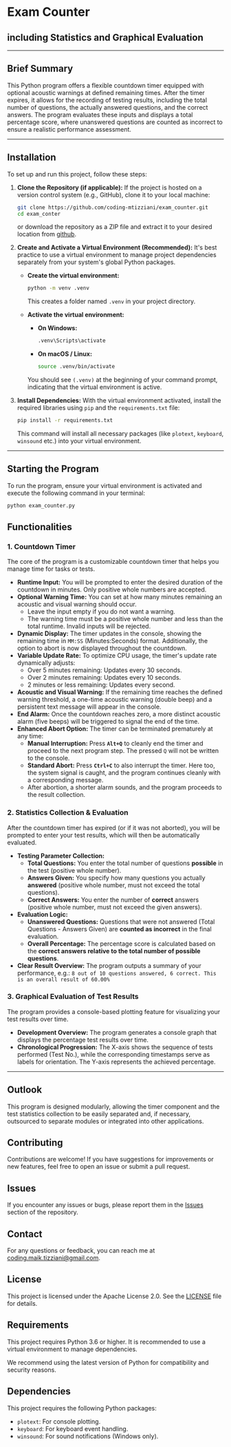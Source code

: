 # Exam Counter
## including Statistics and Graphical Evaluation

---

## Brief Summary

This Python program offers a flexible countdown timer equipped with optional acoustic warnings at defined remaining times. After the timer expires, it allows for the recording of testing results, including the total number of questions, the actually answered questions, and the correct answers. The program evaluates these inputs and displays a total percentage score, where unanswered questions are counted as incorrect to ensure a realistic performance assessment.

---

## Installation

To set up and run this project, follow these steps:

1.  **Clone the Repository (if applicable):**
    If the project is hosted on a version control system (e.g., GitHub), clone it to your local machine:

    ```bash
    git clone https://github.com/coding-mtizziani/exam_counter.git
    cd exam_conter
    ```

    or download the repository as a ZIP file and extract it to your desired location from [github](https://github.com/coding-mtizziani/exam_counter).

2.  **Create and Activate a Virtual Environment (Recommended):**
    It's best practice to use a virtual environment to manage project dependencies separately from your system's global Python packages.

    * **Create the virtual environment:**
        ```bash
        python -m venv .venv
        ```
        This creates a folder named `.venv` in your project directory.

    * **Activate the virtual environment:**
        * **On Windows:**
            ```bash
            .venv\Scripts\activate
            ```
        * **On macOS / Linux:**
            ```bash
            source .venv/bin/activate
            ```
        You should see `(.venv)` at the beginning of your command prompt, indicating that the virtual environment is active.

3.  **Install Dependencies:**
    With the virtual environment activated, install the required libraries using `pip` and the `requirements.txt` file:
    ```bash
    pip install -r requirements.txt
    ```

    This command will install all necessary packages (like `plotext`, `keyboard`, `winsound` etc.) into your virtual environment.

---

## Starting the Program
To run the program, ensure your virtual environment is activated and execute the following command in your terminal:

```bash
python exam_counter.py
```

## Functionalities

### 1. Countdown Timer

The core of the program is a customizable countdown timer that helps you manage time for tasks or tests.

* **Runtime Input:** You will be prompted to enter the desired duration of the countdown in minutes. Only positive whole numbers are accepted.
* **Optional Warning Time:** You can set at how many minutes remaining an acoustic and visual warning should occur.
    * Leave the input empty if you do not want a warning.
    * The warning time must be a positive whole number and less than the total runtime. Invalid inputs will be rejected.
* **Dynamic Display:** The timer updates in the console, showing the remaining time in `MM:SS` (Minutes:Seconds) format. Additionally, the option to abort is now displayed throughout the countdown.
* **Variable Update Rate:** To optimize CPU usage, the timer's update rate dynamically adjusts:
    * Over 5 minutes remaining: Updates every 30 seconds.
    * Over 2 minutes remaining: Updates every 10 seconds.
    * 2 minutes or less remaining: Updates every second.
* **Acoustic and Visual Warning:** If the remaining time reaches the defined warning threshold, a one-time acoustic warning (double beep) and a persistent text message will appear in the console.
* **End Alarm:** Once the countdown reaches zero, a more distinct acoustic alarm (five beeps) will be triggered to signal the end of the time.
* **Enhanced Abort Option:** The timer can be terminated prematurely at any time:
    * **Manual Interruption:** Press **`Alt+Q`** to cleanly end the timer and proceed to the next program step. The pressed `Q` will not be written to the console.
    * **Standard Abort:** Press **`Ctrl+C`** to also interrupt the timer. Here too, the system signal is caught, and the program continues cleanly with a corresponding message.
    * After abortion, a shorter alarm sounds, and the program proceeds to the result collection.

### 2. Statistics Collection & Evaluation

After the countdown timer has expired (or if it was not aborted), you will be prompted to enter your test results, which will then be automatically evaluated.

* **Testing Parameter Collection:**
    * **Total Questions:** You enter the total number of questions **possible** in the test (positive whole number).
    * **Answers Given:** You specify how many questions you actually **answered** (positive whole number, must not exceed the total questions).
    * **Correct Answers:** You enter the number of **correct** answers (positive whole number, must not exceed the given answers).
* **Evaluation Logic:**
    * **Unanswered Questions:** Questions that were not answered (Total Questions - Answers Given) are **counted as incorrect** in the final evaluation.
    * **Overall Percentage:** The percentage score is calculated based on the **correct answers relative to the total number of possible questions**.
* **Clear Result Overview:** The program outputs a summary of your performance, e.g.:
    `8 out of 10 questions answered, 6 correct. This is an overall result of 60.00%`

### 3. Graphical Evaluation of Test Results

The program provides a console-based plotting feature for visualizing your test results over time.

* **Development Overview:** The program generates a console graph that displays the percentage test results over time.
* **Chronological Progression:** The X-axis shows the sequence of tests performed (Test No.), while the corresponding timestamps serve as labels for orientation. The Y-axis represents the achieved percentage.

---

## Outlook

This program is designed modularly, allowing the timer component and the test statistics collection to be easily separated and, if necessary, outsourced to separate modules or integrated into other applications.

## Contributing
Contributions are welcome! If you have suggestions for improvements or new features, feel free to open an issue or submit a pull request.

## Issues
If you encounter any issues or bugs, please report them in the [Issues](https://github.com/coding-mtizziani/exam_counter/issues) section of the repository.
## Contact
For any questions or feedback, you can reach me at [coding.maik.tizziani@gmail.com](mailto:coding.maik.tizziani@gmail.com).
## License
This project is licensed under the Apache License 2.0. See the [LICENSE](LICENSE) file for details.

## Requirements
This project requires Python 3.6 or higher. It is recommended to use a virtual environment to manage dependencies.

We recommend using the latest version of Python for compatibility and security reasons.

## Dependencies
This project requires the following Python packages:
- `plotext`: For console plotting.
- `keyboard`: For keyboard event handling.
- `winsound`: For sound notifications (Windows only).
